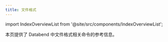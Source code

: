 ```yaml
---
title: 文件格式
---
```

import IndexOverviewList from '@site/src/components/IndexOverviewList';

本页提供了 Databend 中文件格式相关命令的参考信息。

<IndexOverviewList />